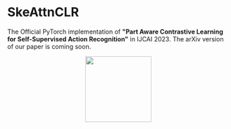 # SkeAttnCLR
The Official PyTorch implementation of **"Part Aware Contrastive Learning for Self-Supervised Action Recognition"** in IJCAI 2023. The arXiv version of our paper is coming soon.
<div align=center><img width="150" height="150" src="https://github.com/GitHubOfHyl97/SkeAttnCLR/Architecture.jpg"/></div>
